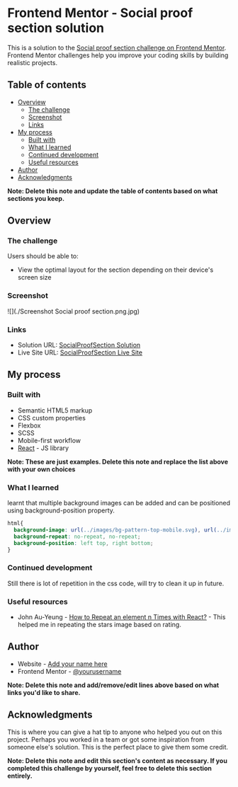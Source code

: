 # Frontend Mentor - Social proof section solution

This is a solution to the [Social proof section challenge on Frontend Mentor](https://www.frontendmentor.io/challenges/social-proof-section-6e0qTv_bA). Frontend Mentor challenges help you improve your coding skills by building realistic projects. 

## Table of contents

- [Overview](#overview)
  - [The challenge](#the-challenge)
  - [Screenshot](#screenshot)
  - [Links](#links)
- [My process](#my-process)
  - [Built with](#built-with)
  - [What I learned](#what-i-learned)
  - [Continued development](#continued-development)
  - [Useful resources](#useful-resources)
- [Author](#author)
- [Acknowledgments](#acknowledgments)

**Note: Delete this note and update the table of contents based on what sections you keep.**

## Overview

### The challenge

Users should be able to:

- View the optimal layout for the section depending on their device's screen size

### Screenshot

![](./Screenshot Social proof section.png.jpg)

### Links

- Solution URL: [SocialProofSection Solution](https://github.com/Naveen39O/SocialProofSection)
- Live Site URL: [SocialProofSection Live Site](https://naveen39o.github.io/SocialProofSection/)

## My process

### Built with

- Semantic HTML5 markup
- CSS custom properties
- Flexbox
- SCSS
- Mobile-first workflow
- [React](https://reactjs.org/) - JS library

**Note: These are just examples. Delete this note and replace the list above with your own choices**

### What I learned

learnt that multiple background images can be added and can be positioned using background-position property.
```css
html{
  background-image: url(../images/bg-pattern-top-mobile.svg), url(../images/bg-pattern-bottom-mobile.svg);
  background-repeat: no-repeat, no-repeat;
  background-position: left top, right bottom;
}
```

### Continued development

Still there is lot of repetition in the css code, will try to clean it up in future.

### Useful resources

- John Au-Yeung - [How to Repeat an element n Times with React?](https://thewebdev.info/2021/05/28/how-to-repeat-an-element-n-times-with-react/#:~:text=To%20repeat%20an%20element%20n%20times%20with%20React%2C%20we%20can,with%20the%20map%20array%20method.&text=to%20create%20an%20array%20with,make%20a%20copy%20of%20it.) - This helped me in repeating the stars image based on rating.


## Author

- Website - [Add your name here](https://www.your-site.com)
- Frontend Mentor - [@yourusername](https://www.frontendmentor.io/profile/yourusername)

**Note: Delete this note and add/remove/edit lines above based on what links you'd like to share.**

## Acknowledgments



This is where you can give a hat tip to anyone who helped you out on this project. Perhaps you worked in a team or got some inspiration from someone else's solution. This is the perfect place to give them some credit.

**Note: Delete this note and edit this section's content as necessary. If you completed this challenge by yourself, feel free to delete this section entirely.**
